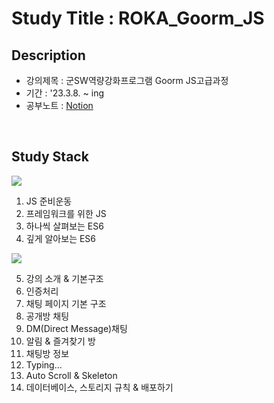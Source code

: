# Study Title : ROKA_Goorm_JS
## Description
- 강의제목 : 군SW역량강화프로그램 Goorm JS고급과정
- 기간 : '23.3.8. ~ ing
- 공부노트 : [Notion](https://tabby-slice-e73.notion.site/SW-JS-23a880e9110c434099139e07e352e669)

<br>

##  Study Stack

<img src="https://img.shields.io/badge/javascript-F7DF1E?style=for-the-badge&logo=javascript&logoColor=black">

1. JS 준비운동
2. 프레임워크를 위한 JS
3. 하나씩 살펴보는 ES6
4. 깊게 알아보는 ES6

<img src="https://img.shields.io/badge/react-61DAFB?style=for-the-badge&logo=react&logoColor=black">

5. 강의 소개 & 기본구조
6. 인증처리
7. 채팅 페이지 기본 구조
8. 공개방 채팅
9. DM(Direct Message)채팅
10. 알림 & 즐겨찾기 방
11. 채팅방 정보
12. Typing...
13. Auto Scroll & Skeleton
14. 데이터베이스, 스토리지 규칙 & 배포하기
```